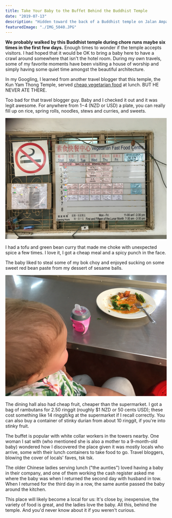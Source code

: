 ```yaml
---
title: Take Your Baby to the Buffet Behind the Buddhist Temple
date: "2019-07-13"
description: "Hidden toward the back of a Buddhist temple on Jalan Ampang in Kuala Lumpur is a delicious, inexpensive vegetarian buffet."
featuredImage: "./IMG_5040.JPG"
---
```


**We probably walked by this Buddhist temple during chore runs maybe six times in the first few days.** Enough times to wonder if the temple accepts visitors. I had hoped that it would be OK to bring a baby here to have a crawl around somewhere that isn't the hotel room. During my own travels, some of my favorite moments have been visiting a house of worship and simply having some quiet time amongst the beautiful architecture.

In my Googling, I learned from another travel blogger that this temple, the Kun Yam Thong Temple, served [cheap vegetarian food](https://thriftytraveller.wordpress.com/2013/01/26/kun-yam-thong-temple-jalan-ampang-kl/) at lunch. BUT HE NEVER ATE THERE.

Too bad for that travel blogger guy. Baby and I checked it out and it was legit awesome. For anywhere from $1-$4 (NZD or USD) a plate, you can really fill up on rice, spring rolls, noodles, stews and curries, and sweets.

![Menu at Vegetarian Fast Food Centre, Jalan Ampang, Kuala Lumpur](./IMG_5042.JPG)

I had a tofu and green bean curry that made me choke with unexpected spice a few times. I love it, I got a cheap meal and a spicy punch in the face.

The baby liked to steal some of my bok choy and enjoyed sucking on some sweet red bean paste from my dessert of sesame balls.   

![Meal at Vegetarian Fast Food Centre, Jalan Ampang, Kuala Lumpur](./IMG_5027.JPG)

The dining hall also had cheap fruit, cheaper than the supermarket. I got a bag of rambutans for 2.50 ringgit (roughly $1 NZD or 50 cents USD); these cost something like 14 ringgit/kg at the supermarket if I recall correctly. You can also buy a container of stinky durian from about 10 ringgit, if you're into stinky fruit.

The buffet is popular with white collar workers in the towers nearby. One woman I sat with (who mentioned she is also a mother to a 9-month-old baby) wondered how I discovered the place given it was mostly locals who arrive, some with their lunch containers to take food to go. Travel bloggers, blowing the cover of locals' faves, tsk tsk.

The older Chinese ladies serving lunch ("the aunties") loved having a baby in their company, and one of them working the cash register asked me where the baby was when I returned the second day with husband in tow. When I returned for the third day in a row, the same auntie passed the baby around the kitchen.

This place will likely become a local for us: It's close by, inexpensive, the variety of food is great, and the ladies love the baby. All this, behind the temple. And you'd never know about it if you weren't curious.
